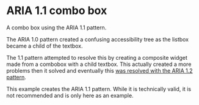 # ARIA 1.1 combo box

A combo box using the ARIA 1.1 pattern.

The ARIA 1.0 pattern created a confusing accessibility tree as the listbox became a child of the textbox.

The 1.1 pattern attempted to resolve this by creating a composite widget made from a combobox with a child textbox.
This actually created a more problems then it solved and eventually this [was resolved with the ARIA 1.2 pattern][1].

This example creates the ARIA 1.1 pattern. While it is technically valid, it is not recommended and is only here as an example.

[1]: https://github.com/w3c/aria/wiki/Resolving-ARIA-1.1-Combobox-Issues
